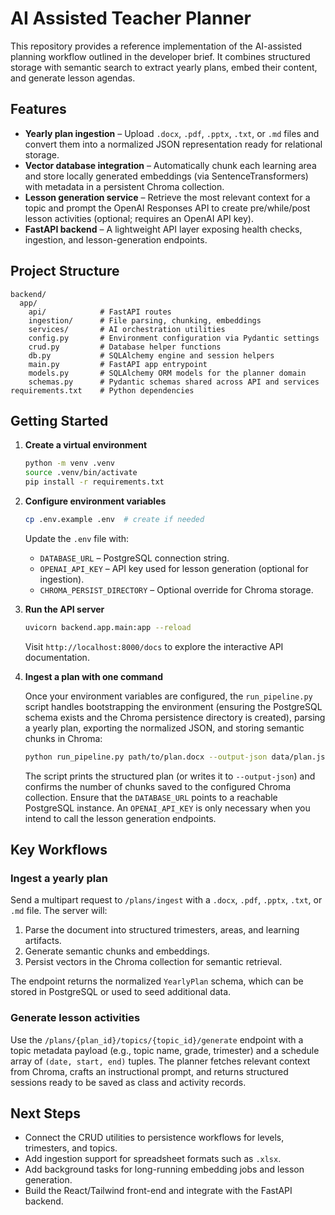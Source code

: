 # AI Assisted Teacher Planner

This repository provides a reference implementation of the AI-assisted planning workflow
outlined in the developer brief. It combines structured storage with semantic search to
extract yearly plans, embed their content, and generate lesson agendas.

## Features

- **Yearly plan ingestion** – Upload `.docx`, `.pdf`, `.pptx`, `.txt`, or `.md` files and
  convert them into a normalized JSON representation ready for relational storage.
- **Vector database integration** – Automatically chunk each learning area and store
  locally generated embeddings (via SentenceTransformers) with metadata in a persistent
  Chroma collection.
- **Lesson generation service** – Retrieve the most relevant context for a topic and prompt
  the OpenAI Responses API to create pre/while/post lesson activities (optional; requires an
  OpenAI API key).
- **FastAPI backend** – A lightweight API layer exposing health checks, ingestion, and
  lesson-generation endpoints.

## Project Structure

```text
backend/
  app/
    api/            # FastAPI routes
    ingestion/      # File parsing, chunking, embeddings
    services/       # AI orchestration utilities
    config.py       # Environment configuration via Pydantic settings
    crud.py         # Database helper functions
    db.py           # SQLAlchemy engine and session helpers
    main.py         # FastAPI app entrypoint
    models.py       # SQLAlchemy ORM models for the planner domain
    schemas.py      # Pydantic schemas shared across API and services
requirements.txt    # Python dependencies
```

## Getting Started

1. **Create a virtual environment**

   ```bash
   python -m venv .venv
   source .venv/bin/activate
   pip install -r requirements.txt
   ```

2. **Configure environment variables**

   ```bash
   cp .env.example .env  # create if needed
   ```

   Update the `.env` file with:

   - `DATABASE_URL` – PostgreSQL connection string.
   - `OPENAI_API_KEY` – API key used for lesson generation (optional for ingestion).
   - `CHROMA_PERSIST_DIRECTORY` – Optional override for Chroma storage.

3. **Run the API server**

   ```bash
   uvicorn backend.app.main:app --reload
   ```

   Visit `http://localhost:8000/docs` to explore the interactive API documentation.

4. **Ingest a plan with one command**

   Once your environment variables are configured, the `run_pipeline.py` script handles
   bootstrapping the environment (ensuring the PostgreSQL schema exists and the Chroma
   persistence directory is created), parsing a yearly plan, exporting the normalized
   JSON, and storing semantic chunks in Chroma:

   ```bash
   python run_pipeline.py path/to/plan.docx --output-json data/plan.json
   ```

   The script prints the structured plan (or writes it to `--output-json`) and confirms the
   number of chunks saved to the configured Chroma collection. Ensure that the
   `DATABASE_URL` points to a reachable PostgreSQL instance. An `OPENAI_API_KEY` is only
   necessary when you intend to call the lesson generation endpoints.

## Key Workflows

### Ingest a yearly plan

Send a multipart request to `/plans/ingest` with a `.docx`, `.pdf`, `.pptx`, `.txt`, or
`.md` file. The server will:

1. Parse the document into structured trimesters, areas, and learning artifacts.
2. Generate semantic chunks and embeddings.
3. Persist vectors in the Chroma collection for semantic retrieval.

The endpoint returns the normalized `YearlyPlan` schema, which can be stored in PostgreSQL
or used to seed additional data.

### Generate lesson activities

Use the `/plans/{plan_id}/topics/{topic_id}/generate` endpoint with a topic metadata payload
(e.g., topic name, grade, trimester) and a schedule array of `(date, start, end)` tuples.
The planner fetches relevant context from Chroma, crafts an instructional prompt, and
returns structured sessions ready to be saved as class and activity records.

## Next Steps

- Connect the CRUD utilities to persistence workflows for levels, trimesters, and topics.
- Add ingestion support for spreadsheet formats such as `.xlsx`.
- Add background tasks for long-running embedding jobs and lesson generation.
- Build the React/Tailwind front-end and integrate with the FastAPI backend.
